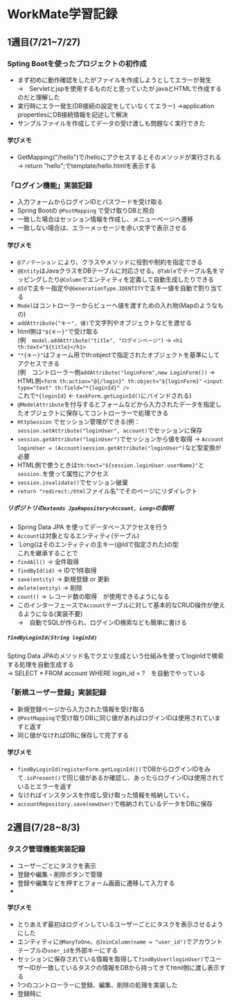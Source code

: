 # WorkMate学習記録

## 1週目(7/21~7/27)  
###  Spting Bootを使ったプロジェクトの初作成
- まず初めに動作確認をしたがファイルを作成しようとしてエラーが発生  
  →　Servletとjspを使用するものだと思っていたが.javaとHTMLで作成するのだと理解した
- 実行時にエラー発生(DB接続の設定をしていなくてエラー)
  →application propertiesにDB接続情報を記述して解決
- サンプルファイルを作成してデータの受け渡しも問題なく実行できた

#### 学びメモ
- GetMapping("/hello")で/helloにアクセスするとそのメソッドが実行される  
  → return "hello";でtemplate/hello.htmlを表示する

### 「ログイン機能」実装記録
- 入力フォームからログインIDとパスワードを受け取る  
- Spring Bootの `@PostMapping` で受け取りDBと照合  
- 一致した場合はセッション情報を作成し、メニューページへ遷移  
- 一致しない場合は、エラーメッセージを赤い文字で表示させる

#### 学びメモ
- `@アノテーション` により、クラスやメソッドに役割や制約を指定できる
- `@Entity`はJavaクラスをDBテーブルに対応させる。`@Table`でテーブル名をマッピングしたり`@Column`でエンティティを定義して自動生成したりできる
- `@Id`で主キー指定や`@GenerationType.IDENTITY`で主キー値を自動で割り当てる
- `Model`はコントローラーからビューへ値を渡すための入れ物(Mapのようなもの)
- `addAttribute("キー", 値)`で文字列やオブジェクトなどを渡せる
- html側は`"${キー}"`で受け取る  
  (例　`model.addAttribute("title", "ログインページ")`
  → `<h1 th:text="${title}</h1>` <!-- ログインページ -->
- `"*{キー}"`はフォーム用でth:objectで指定されたオブジェクトを基準にしてアクセスできる  
  (例　コントローラー側`addAttribute("loginForm",new LoginForm())`
  → HTML側`<form th:action="@{/login}" th:object="${loginForm}"`
   `<input type="text" th:field="*{loginId}" />`  
  これで`*{loginId}` ← `taskForm.getLoginId()`にバインドされる)  
- `@ModelAttribute`を付与するとフォームなどから入力されたデータを指定したオブジェクトに保存してコントローラーで処理できる
- `HttpSession` でセッション管理ができる(例：`session.setAttribute("loginUser", account)`でセッションに保存
- `session.getAttribute("loginUser")`でセッションから値を取得
  → `Account loginUser = (Account)session.getAttribute("loginUser")`など型変換が必要
- HTML側で使うときは`th:text="${session.loginUser.userName}"`と`session.`を使って属性にアクセス
- `session.invalidate()`でセッション破棄
- `return "redirect:/html`ファイル名"でそのページにリダイレクト

##### リポジトリの`extends JpaRepository<Account, Long>`の説明
- Spring Data JPA を使ってデータベースアクセスを行う 
- `Account`は対象となるエンティティ(テーブル)
- `Long{はそのエンティティの主キー(@Idで指定された)の型  
これを継承することで  
- `findAll()` → 全件取得
- `findById(id)` → IDで1件取得
- `save(entity)` → 新規登録 or 更新
- `delete(entity)` → 削除
- `count()` → レコード数の取得　が使用できるようになる
- このインターフェースで`Account`テーブルに対して基本的なCRUD操作が使えるようになる(実装不要)  
  →　自動でSQLが作られ、ログインID検索なども簡単に書ける  
##### `findByLoginId(String loginId)`
Spting Data JPAのメソッド名でクエリ生成という仕組みを使ってloginIdで検索する処理を自動生成する  
  → SELECT * FROM account WHERE login_id = ?　を自動でやっている  


### 「新規ユーザー登録」実装記録
- 新規登録ページから入力された情報を受け取る
- `@PostMapping`で受け取りDBに同じ値があればログインIDは使用されていますと返す
- 同じ値がなければDBに保存して完了する

#### 学びメモ
- `findByLoginId(registerForm.getLoginId())`でDBからログインIDをみて`.isPresent()`で同じ値があるか確認し、あったらログインIDは使用されているとエラーを返す
- なければインスタンスを作成し受け取った情報を格納していく。
- `accountRepository.save(newUser)`で格納されているデータをDBに保存

## 2週目(7/28~8/3) 
### タスク管理機能実装記録
- ユーザーごとにタスクを表示
- 登録や編集・削除ボタンで管理
- 登録や編集などを押すとフォーム画面に遷移して入力する
- 

#### 学びメモ
- とりあえず最初はログインしているユーザーごとにタスクを表示させるようにした
- エンティティに`@ManyToOne`、`@JoinColumn(name = "user_id")`でアカウントテーブルの`user_id`を外部キーにする
- セッションに保存されている情報を取得して`findByUser(loginUser)`でユーザーIDが一致しているタスクの情報をDBから持ってきてhtml側に渡し表示する
- 1つのコントローラーに登録、編集、削除の処理を実装した
- 登録時に
